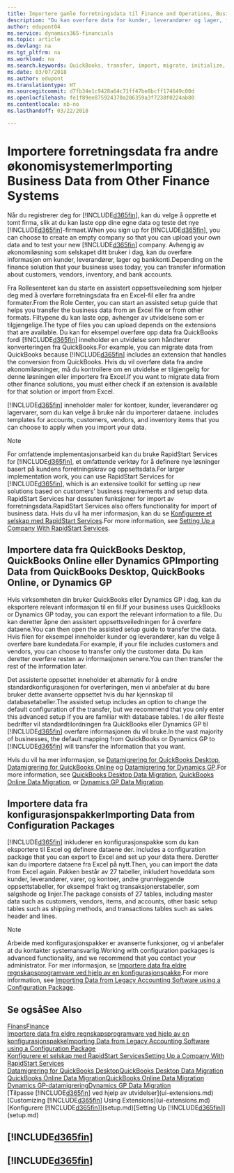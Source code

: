 ```yaml
---
title: Importere gamle forretningsdata til Finance and Operations, Business edition | Microsoft-dokumentasjon
description: "Du kan overføre data for kunder, leverandører og lager, for eksempel fra Excel, QuickBooks eller Dynamics GP, til Finance and Operations, Business edition."
author: edupont04
ms.service: dynamics365-financials
ms.topic: article
ms.devlang: na
ms.tgt_pltfrm: na
ms.workload: na
ms.search.keywords: QuickBooks, transfer, import, migrate, initialize, implement
ms.date: 03/07/2018
ms.author: edupont
ms.translationtype: HT
ms.sourcegitcommit: d7fb34e1c9428a64c71ff47be8bcff174649c00d
ms.openlocfilehash: fe1f89ee875924370a206359a3f7238f0224ab80
ms.contentlocale: nb-no
ms.lasthandoff: 03/22/2018

---
```

# <a name="importing-business-data-from-other-finance-systems"></a><span data-ttu-id="6b6a5-103">Importere forretningsdata fra andre økonomisystemer</span><span class="sxs-lookup"><span data-stu-id="6b6a5-103">Importing Business Data from Other Finance Systems</span></span>
<span data-ttu-id="6b6a5-104">Når du registrerer deg for [!INCLUDE[d365fin](includes/d365fin_md.md)], kan du velge å opprette et tomt firma, slik at du kan laste opp dine egne data og teste det nye [!INCLUDE[d365fin](includes/d365fin_md.md)]-firmaet.</span><span class="sxs-lookup"><span data-stu-id="6b6a5-104">When you sign up for [!INCLUDE[d365fin](includes/d365fin_md.md)], you can choose to create an empty company so that you can upload your own data and to test your new [!INCLUDE[d365fin](includes/d365fin_md.md)] company.</span></span> <span data-ttu-id="6b6a5-105">Avhengig av økonomiløsning som selskapet ditt bruker i dag, kan du overføre informasjon om kunder, leverandører, lager og bankkonti.</span><span class="sxs-lookup"><span data-stu-id="6b6a5-105">Depending on the finance solution that your business uses today, you can transfer information about customers, vendors, inventory, and bank accounts.</span></span>  

<span data-ttu-id="6b6a5-106">Fra Rollesenteret kan du starte en assistert oppsettsveiledning som hjelper deg med å overføre forretningsdata fra en Excel-fil eller fra andre formater.</span><span class="sxs-lookup"><span data-stu-id="6b6a5-106">From the Role Center, you can start an assisted setup guide that helps you transfer the business data from an Excel file or from other formats.</span></span> <span data-ttu-id="6b6a5-107">Filtypene du kan laste opp, avhenger av utvidelsene som er tilgjengelige.</span><span class="sxs-lookup"><span data-stu-id="6b6a5-107">The type of files you can upload depends on the extensions that are available.</span></span> <span data-ttu-id="6b6a5-108">Du kan for eksempel overføre opp data fra QuickBooks fordi [!INCLUDE[d365fin](includes/d365fin_md.md)] inneholder en utvidelse som håndterer konverteringen fra QuickBooks.</span><span class="sxs-lookup"><span data-stu-id="6b6a5-108">For example, you can migrate data from QuickBooks because [!INCLUDE[d365fin](includes/d365fin_md.md)] includes an extension that handles the conversion from QuickBooks.</span></span> <span data-ttu-id="6b6a5-109">Hvis du vil overføre data fra andre økonomiløsninger, må du kontrollere om en utvidelse er tilgjengelig for denne løsningen eller importere fra Excel.</span><span class="sxs-lookup"><span data-stu-id="6b6a5-109">If you want to migrate data from other finance solutions, you must either check if an extension is available for that solution or import from Excel.</span></span>  

[!INCLUDE[d365fin](includes/d365fin_md.md)]<span data-ttu-id="6b6a5-110"> inneholder maler for kontoer, kunder, leverandører og lagervarer, som du kan velge å bruke når du importerer dataene.</span><span class="sxs-lookup"><span data-stu-id="6b6a5-110"> includes templates for accounts, customers, vendors, and inventory items that you can choose to apply when you import your data.</span></span>

> [!NOTE]  
> <span data-ttu-id="6b6a5-111">For omfattende implementasjonsarbeid kan du bruke RapidStart Services for [!INCLUDE[d365fin](includes/d365fin_md.md)], et omfattende verktøy for å definere nye løsninger basert på kundens forretningskrav og oppsettsdata.</span><span class="sxs-lookup"><span data-stu-id="6b6a5-111">For larger implementation work, you can use RapidStart Services for [!INCLUDE[d365fin](includes/d365fin_md.md)], which is an extensive toolkit for setting up new solutions based on customers' business requirements and setup data.</span></span> <span data-ttu-id="6b6a5-112">RapidStart Services har dessuten funksjoner for import av forretningsdata.</span><span class="sxs-lookup"><span data-stu-id="6b6a5-112">RapidStart Services also offers functionality for import of business data.</span></span> <span data-ttu-id="6b6a5-113">Hvis du vil ha mer informasjon, kan du se [Konfigurere et selskap med RapidStart Services](admin-set-up-a-company-with-rapidstart.md).</span><span class="sxs-lookup"><span data-stu-id="6b6a5-113">For more information, see [Setting Up a Company With RapidStart Services](admin-set-up-a-company-with-rapidstart.md).</span></span>  

## <a name="importing-data-from-quickbooks-desktop-quickbooks-online-or-dynamics-gp"></a><span data-ttu-id="6b6a5-114">Importere data fra QuickBooks Desktop, QuickBooks Online eller Dynamics GP</span><span class="sxs-lookup"><span data-stu-id="6b6a5-114">Importing Data from QuickBooks Desktop, QuickBooks Online, or Dynamics GP</span></span>
<span data-ttu-id="6b6a5-115">Hvis virksomheten din bruker QuickBooks eller Dynamics GP i dag, kan du eksportere relevant informasjon til en fil.</span><span class="sxs-lookup"><span data-stu-id="6b6a5-115">If your business uses QuickBooks or Dynamics GP today, you can export the relevant information to a file.</span></span> <span data-ttu-id="6b6a5-116">Du kan deretter åpne den assistert oppsettsveiledningen for å overføre dataene.</span><span class="sxs-lookup"><span data-stu-id="6b6a5-116">You can then open the assisted setup guide to transfer the data.</span></span>
<span data-ttu-id="6b6a5-117">Hvis filen for eksempel inneholder kunder og leverandører, kan du velge å overføre bare kundedata.</span><span class="sxs-lookup"><span data-stu-id="6b6a5-117">For example, if your file includes customers and vendors, you can choose to transfer only the customer data.</span></span> <span data-ttu-id="6b6a5-118">Du kan deretter overføre resten av informasjonen senere.</span><span class="sxs-lookup"><span data-stu-id="6b6a5-118">You can then transfer the rest of the information later.</span></span>  

<span data-ttu-id="6b6a5-119">Det assisterte oppsettet inneholder et alternativ for å endre standardkonfigurasjonen for overføringen, men vi anbefaler at du bare bruker dette avanserte oppsettet hvis du har kjennskap til databasetabeller.</span><span class="sxs-lookup"><span data-stu-id="6b6a5-119">The assisted setup includes an option to change the default configuration of the transfer, but we recommend that you only enter this advanced setup if you are familiar with database tables.</span></span> <span data-ttu-id="6b6a5-120">I de aller fleste bedrifter vil standardtilordningen fra QuickBooks eller Dynamics GP til [!INCLUDE[d365fin](includes/d365fin_md.md)] overføre informasjonen du vil bruke.</span><span class="sxs-lookup"><span data-stu-id="6b6a5-120">In the vast majority of businesses, the default mapping from QuickBooks or Dynamics GP to [!INCLUDE[d365fin](includes/d365fin_md.md)] will transfer the information that you want.</span></span>  

<span data-ttu-id="6b6a5-121">Hvis du vil ha mer informasjon, se [Datamigrering for QuickBooks Desktop](ui-extensions-quickbooks-data-migration.md), [Datamigrering for QuickBooks Online](ui-extensions-quickbooks-online-data-migration.md) og [Datamigrering for Dynamics GP](ui-extensions-dynamicsgp-data-migration.md).</span><span class="sxs-lookup"><span data-stu-id="6b6a5-121">For more information, see [QuickBooks Desktop Data Migration](ui-extensions-quickbooks-data-migration.md), [QuickBooks Online Data Migration](ui-extensions-quickbooks-online-data-migration.md), or [Dynamics GP Data Migration](ui-extensions-dynamicsgp-data-migration.md).</span></span>  

## <a name="importing-data-from-configuration-packages"></a><span data-ttu-id="6b6a5-122">Importere data fra konfigurasjonspakker</span><span class="sxs-lookup"><span data-stu-id="6b6a5-122">Importing Data from Configuration Packages</span></span>
[!INCLUDE[d365fin](includes/d365fin_md.md)]<span data-ttu-id="6b6a5-123"> inkluderer en konfigurasjonspakke som du kan eksportere til Excel og definere dataene der.</span><span class="sxs-lookup"><span data-stu-id="6b6a5-123"> includes a configuration package that you can export to Excel and set up your data there.</span></span> <span data-ttu-id="6b6a5-124">Deretter kan du importere dataene fra Excel på nytt.</span><span class="sxs-lookup"><span data-stu-id="6b6a5-124">Then, you can import the data from Excel again.</span></span> <span data-ttu-id="6b6a5-125">Pakken består av 27 tabeller, inkludert hoveddata som kunder, leverandører, varer, og kontoer, andre grunnleggende oppsettstabeller, for eksempel frakt og transaksjonerstabeller, som salgshode og linjer.</span><span class="sxs-lookup"><span data-stu-id="6b6a5-125">The package consists of 27 tables, including master data such as customers, vendors, items, and accounts, other basic setup tables such as shipping methods, and transactions tables such as sales header and lines.</span></span>  

> [!NOTE]  
>   <span data-ttu-id="6b6a5-126">Arbeide med konfigurasjonspakker er avanserte funksjoner, og vi anbefaler at du kontakter systemansvarlig.</span><span class="sxs-lookup"><span data-stu-id="6b6a5-126">Working with configuration packages is advanced functionality, and we recommend that you contact your administrator.</span></span> <span data-ttu-id="6b6a5-127">For mer informasjon, se [Importere data fra eldre regnskapsprogramvare ved hjelp av en konfigurasjonspakke](across-import-data-configuration-packages.md).</span><span class="sxs-lookup"><span data-stu-id="6b6a5-127">For more information, see [Importing Data from Legacy Accounting Software using a Configuration Package](across-import-data-configuration-packages.md).</span></span>  

## <a name="see-also"></a><span data-ttu-id="6b6a5-128">Se også</span><span class="sxs-lookup"><span data-stu-id="6b6a5-128">See Also</span></span>
[<span data-ttu-id="6b6a5-129">Finans</span><span class="sxs-lookup"><span data-stu-id="6b6a5-129">Finance</span></span>](finance.md)  
[<span data-ttu-id="6b6a5-130">Importere data fra eldre regnskapsprogramvare ved hjelp av en konfigurasjonspakke</span><span class="sxs-lookup"><span data-stu-id="6b6a5-130">Importing Data from Legacy Accounting Software using a Configuration Package</span></span>](across-import-data-configuration-packages.md)  
[<span data-ttu-id="6b6a5-131">Konfigurere et selskap med RapidStart Services</span><span class="sxs-lookup"><span data-stu-id="6b6a5-131">Setting Up a Company With RapidStart Services</span></span>](admin-set-up-a-company-with-rapidstart.md)  
[<span data-ttu-id="6b6a5-132">Datamigrering for QuickBooks Desktop</span><span class="sxs-lookup"><span data-stu-id="6b6a5-132">QuickBooks Desktop Data Migration</span></span>](ui-extensions-quickbooks-data-migration.md)  
[<span data-ttu-id="6b6a5-133">QuickBooks Online Data Migration</span><span class="sxs-lookup"><span data-stu-id="6b6a5-133">QuickBooks Online Data Migration</span></span>](ui-extensions-quickbooks-online-data-migration.md)  
[<span data-ttu-id="6b6a5-134">Dynamics GP-datamigrering</span><span class="sxs-lookup"><span data-stu-id="6b6a5-134">Dynamics GP Data Migration</span></span>](ui-extensions-dynamicsgp-data-migration.md)  
<span data-ttu-id="6b6a5-135">[Tilpasse [!INCLUDE[d365fin](includes/d365fin_md.md)] ved hjelp av utvidelser](ui-extensions.md) </span><span class="sxs-lookup"><span data-stu-id="6b6a5-135">[Customizing [!INCLUDE[d365fin](includes/d365fin_md.md)] Using Extensions](ui-extensions.md) </span></span>  
<span data-ttu-id="6b6a5-136">[Konfigurere [!INCLUDE[d365fin](includes/d365fin_md.md)]](setup.md)</span><span class="sxs-lookup"><span data-stu-id="6b6a5-136">[Setting Up [!INCLUDE[d365fin](includes/d365fin_md.md)]](setup.md)</span></span>

## [!INCLUDE[d365fin](includes/free_trial_md.md)]  
## [!INCLUDE[d365fin](includes/training_link_md.md)]

